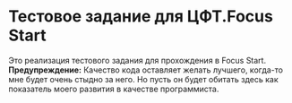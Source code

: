 # Тестовое задание для ЦФТ.Focus Start
Это реализация тестового задания для прохождения в Focus Start.
__Предупреждение:__ Качество кода оставляет желать лучшего, когда-то мне будет очень стыдно за него.
Но пусть он будет обитать здесь как показатель моего развития в качестве программиста.

